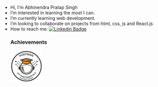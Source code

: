 
- Hi, I’m Abhinendra Pratap Singh
- I’m interested in learning the most I can.
- I’m currently learning web development.
- I’m looking to collaborate on projects from html, css, js and React.js
- How to reach me: [![Linkedin Badge](https://img.shields.io/badge/-linkedIn-blue?style=flat&logo=linkedin&logoColor=white)](https://www.linkedin.com/in/abbinendra/)
  ### Achievements
  <a href="https://badgr.com/public/assertions/fNddH5WuRU6JxIBNYsSJOA?identity__email=abhinendra0211@gmail.com">
  <img src="https://github.com/abbinendra/abbinendra/blob/main/Postman%20-%20Postman%20API%20Fundamentals%20Student%20Expert%20-%202024-11-13.png?raw=true" width="100" height="100" />
  </a>
<!---
abbinendra/abbinendra is a ✨ special ✨ repository because its `README.md` (this file) appears on your GitHub profile.
You can click the Preview link to take a look at your changes.
--->

